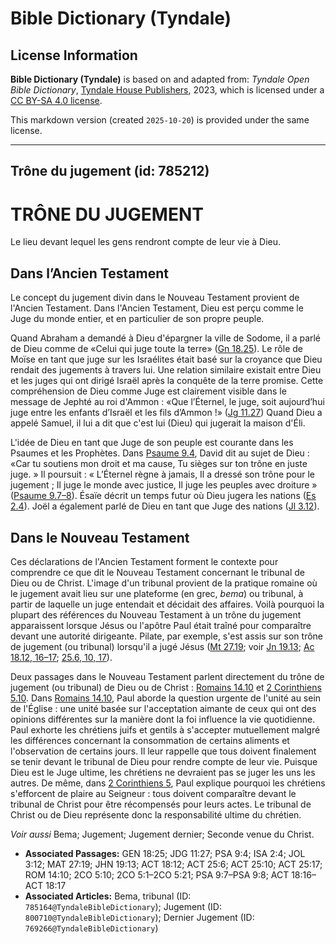 # Bible Dictionary (Tyndale)

## License Information

**Bible Dictionary (Tyndale)** is based on and adapted from: _Tyndale Open Bible Dictionary_, [Tyndale House Publishers](https://tyndaleopenresources.com/), 2023, which is licensed under a [CC BY-SA 4.0 license](https://creativecommons.org/licenses/by-sa/4.0/legalcode.en).

This markdown version (created `2025-10-20`) is provided under the same license.



--------------------------------

## Trône du jugement (id: 785212)

TRÔNE DU JUGEMENT
=================

Le lieu devant lequel les gens rendront compte de leur vie à Dieu.

Dans l’Ancien Testament
-----------------------

Le concept du jugement divin dans le Nouveau Testament provient de l'Ancien Testament. Dans l'Ancien Testament, Dieu est perçu comme le Juge du monde entier, et en particulier de son propre peuple.

Quand Abraham a demandé à Dieu d'épargner la ville de Sodome, il a parlé de Dieu comme de «Celui qui juge toute la terre» ([Gn 18\.25](https://ref.ly/Gen18:25)). Le rôle de Moïse en tant que juge sur les Israélites était basé sur la croyance que Dieu rendait des jugements à travers lui. Une relation similaire existait entre Dieu et les juges qui ont dirigé Israël après la conquête de la terre promise. Cette compréhension de Dieu comme Juge est clairement visible dans le message de Jephté au roi d'Ammon : «Que l’Éternel, le juge, soit aujourd’hui juge entre les enfants d’Israël et les fils d’Ammon !» ([Jg 11\.27](https://ref.ly/Judg11:27)) Quand Dieu a appelé Samuel, il lui a dit que c'est lui (Dieu) qui jugerait la maison d'Éli.

L'idée de Dieu en tant que Juge de son peuple est courante dans les Psaumes et les Prophètes. Dans [Psaume 9\.4](https://ref.ly/Ps9:4), David dit au sujet de Dieu : «Car tu soutiens mon droit et ma cause, Tu sièges sur ton trône en juste juge. » Il poursuit : « L’Éternel règne à jamais, Il a dressé son trône pour le jugement ; Il juge le monde avec justice, Il juge les peuples avec droiture » ([Psaume 9\.7–8](https://ref.ly/Ps9:7-Ps9:8)). Ésaïe décrit un temps futur où Dieu jugera les nations ([Es 2\.4](https://ref.ly/Isa2:4)). Joël a également parlé de Dieu en tant que Juge des nations ([Jl 3\.12](https://ref.ly/Joel3:12)).

Dans le Nouveau Testament
-------------------------

Ces déclarations de l'Ancien Testament forment le contexte pour comprendre ce que dit le Nouveau Testament concernant le tribunal de Dieu ou de Christ. L'image d'un tribunal provient de la pratique romaine où le jugement avait lieu sur une plateforme (en grec, *bema*) ou tribunal, à partir de laquelle un juge entendait et décidait des affaires. Voilà pourquoi la plupart des références du Nouveau Testament à un trône du jugement apparaissent lorsque Jésus ou l'apôtre Paul était traîné pour comparaître devant une autorité dirigeante. Pilate, par exemple, s'est assis sur son trône de jugement (ou tribunal) lorsqu'il a jugé Jésus ([Mt 27\.19](https://ref.ly/Matt27:19); voir [Jn 19\.13](https://ref.ly/John19:13); [Ac 18\.12, 16–17](https://ref.ly/Acts18:12); [25\.6, 10, 17](https://ref.ly/Acts25:6)).

Deux passages dans le Nouveau Testament parlent directement du trône de jugement (ou tribunal) de Dieu ou de Christ : [Romains 14\.10](https://ref.ly/Rom14:10) et [2 Corinthiens 5\.10](https://ref.ly/2Cor5:10). Dans [Romains 14\.10](https://ref.ly/Rom14:10), Paul aborde la question urgente de l'unité au sein de l'Église : une unité basée sur l'acceptation aimante de ceux qui ont des opinions différentes sur la manière dont la foi influence la vie quotidienne. Paul exhorte les chrétiens juifs et gentils à s'accepter mutuellement malgré les différences concernant la consommation de certains aliments et l'observation de certains jours. Il leur rappelle que tous doivent finalement se tenir devant le tribunal de Dieu pour rendre compte de leur vie. Puisque Dieu est le Juge ultime, les chrétiens ne devraient pas se juger les uns les autres. De même, dans [2 Corinthiens 5](https://ref.ly/2Cor5:1-2Cor5:21), Paul explique pourquoi les chrétiens s'efforcent de plaire au Seigneur : tous doivent comparaître devant le tribunal de Christ pour être récompensés pour leurs actes. Le tribunal de Christ ou de Dieu représente donc la responsabilité ultime du chrétien.

*Voir aussi* Bema; Jugement; Jugement dernier; Seconde venue du Christ.

* **Associated Passages:** GEN 18:25; JDG 11:27; PSA 9:4; ISA 2:4; JOL 3:12; MAT 27:19; JHN 19:13; ACT 18:12; ACT 25:6; ACT 25:10; ACT 25:17; ROM 14:10; 2CO 5:10; 2CO 5:1–2CO 5:21; PSA 9:7–PSA 9:8; ACT 18:16–ACT 18:17
* **Associated Articles:** Bema, tribunal (ID: `785164@TyndaleBibleDictionary`); Jugement (ID: `800710@TyndaleBibleDictionary`); Dernier Jugement (ID: `769266@TyndaleBibleDictionary`)

